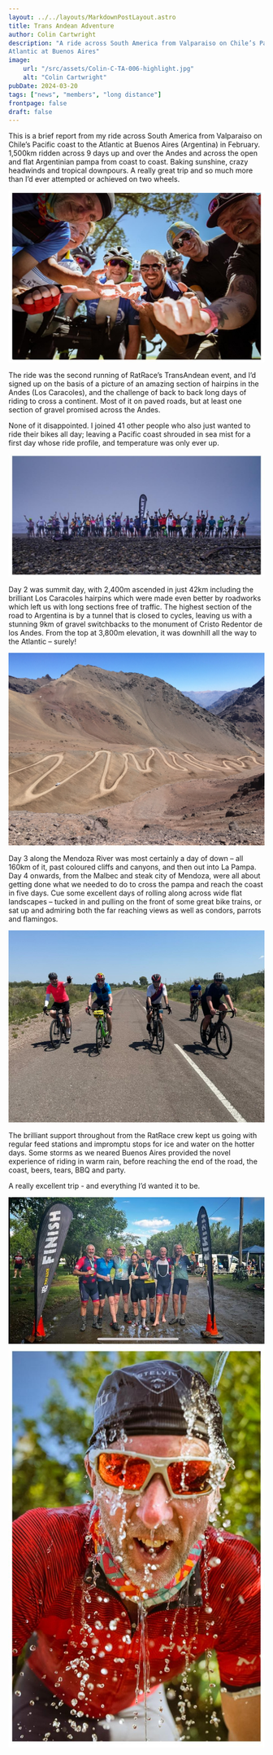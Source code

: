 ```yaml
---
layout: ../../layouts/MarkdownPostLayout.astro
title: Trans Andean Adventure
author: Colin Cartwright
description: "A ride across South America from Valparaiso on Chile’s Pacific coast to the
Atlantic at Buenos Aires"
image:
    url: "/src/assets/Colin-C-TA-006-highlight.jpg"
    alt: "Colin Cartwright"
pubDate: 2024-03-20
tags: ["news", "members", "long distance"]
frontpage: false
draft: false
---
```


This is a brief report from my ride across South America from Valparaiso on Chile’s Pacific coast to the
Atlantic at Buenos Aires (Argentina) in February. 1,500km ridden across 9 days up and over the
Andes and across the open and flat Argentinian pampa from coast to coast. Baking sunshine, crazy
headwinds and tropical downpours. A really great trip and so much more than I’d ever attempted or
achieved on two wheels.

![Group](../../assets/Colin-C-TA-002.jpg)


The ride was the second running of RatRace’s TransAndean event, and I’d signed up on the basis of a
picture of an amazing section of hairpins in the Andes (Los Caracoles), and the challenge of back to
back long days of riding to cross a continent. Most of it on paved roads, but at least one section of
gravel promised across the Andes.

None of it disappointed. I joined 41 other people who also just wanted to ride their bikes all day;
leaving a Pacific coast shrouded in sea mist for a first day whose ride profile, and temperature was
only ever up.

![The Start](../../assets/Colin-C-TA-005.jpg)

Day 2 was summit day, with 2,400m ascended in just 42km including the brilliant Los Caracoles
hairpins which were made even better by roadworks which left us with long sections free of traffic.
The highest section of the road to Argentina is by a tunnel that is closed to cycles, leaving us with a
stunning 9km of gravel switchbacks to the monument of Cristo Redentor de los Andes. From the top
at 3,800m elevation, it was downhill all the way to the Atlantic – surely!

![Gravel Switchbacks](../../assets/Colin-C-TA-007.jpg)

Day 3 along the Mendoza River was most certainly a day of down – all 160km of it, past coloured
cliffs and canyons, and then out into La Pampa. Day 4 onwards, from the Malbec and steak city of
Mendoza, were all about getting done what we needed to do to cross the pampa and reach the
coast in five days. Cue some excellent days of rolling along across wide flat landscapes – tucked in
and pulling on the front of some great bike trains, or sat up and admiring both the far reaching views
as well as condors, parrots and flamingos. 

![The Flats](../../assets/Colin-C-TA-001.jpg)

The brilliant support throughout from the RatRace crew kept
us going with regular feed stations and impromptu stops for ice and water on the hotter days.
Some storms as we neared Buenos Aires provided the novel experience of riding in warm rain,
before reaching the end of the road, the coast, beers, tears, BBQ and party. 

A really excellent trip - and everything I’d wanted it to be.

![The Finish](../../assets/Colin-C-TA-004.jpg)
![Water](../../assets/Colin-C-TA-003.jpg)